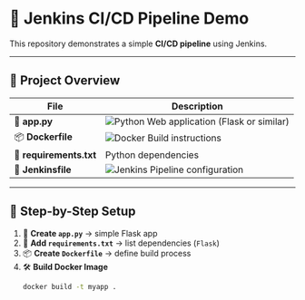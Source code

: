 # 🚀 Jenkins CI/CD Pipeline Demo

This repository demonstrates a simple **CI/CD pipeline** using Jenkins.

---

## 📝 Project Overview

| File | Description |
|------|-------------|
| 🐍 **app.py** | ![Python](https://img.shields.io/badge/Python-3776AB?logo=python&logoColor=white) Web application (Flask or similar) |
| 📦 **Dockerfile** | ![Docker](https://img.shields.io/badge/Docker-2496ED?logo=docker&logoColor=white) Build instructions |
| 📜 **requirements.txt** | Python dependencies |
| 🔧 **Jenkinsfile** | ![Jenkins](https://img.shields.io/badge/Jenkins-D24939?logo=jenkins&logoColor=white) Pipeline configuration |

---

## 📂 Step-by-Step Setup

1. 🐍 **Create `app.py`** → simple Flask app  
2. 📜 **Add `requirements.txt`** → list dependencies (`Flask`)  
3. 📦 **Create `Dockerfile`** → define build process  
4. 🛠 **Build Docker Image**  
   ```bash
   docker build -t myapp .
